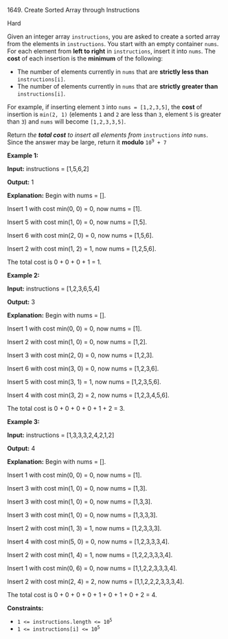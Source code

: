 1649\. Create Sorted Array through Instructions

Hard

Given an integer array `instructions`, you are asked to create a sorted array from the elements in `instructions`. You start with an empty container `nums`. For each element from **left to right** in `instructions`, insert it into `nums`. The **cost** of each insertion is the **minimum** of the following:

*   The number of elements currently in `nums` that are **strictly less than** `instructions[i]`.
*   The number of elements currently in `nums` that are **strictly greater than** `instructions[i]`.

For example, if inserting element `3` into `nums = [1,2,3,5]`, the **cost** of insertion is `min(2, 1)` (elements `1` and `2` are less than `3`, element `5` is greater than `3`) and `nums` will become `[1,2,3,3,5]`.

Return _the **total cost** to insert all elements from_ `instructions` _into_ `nums`. Since the answer may be large, return it **modulo** <code>10<sup>9</sup> + 7</code>

**Example 1:**

**Input:** instructions = [1,5,6,2]

**Output:** 1

**Explanation:** Begin with nums = []. 

Insert 1 with cost min(0, 0) = 0, now nums = [1]. 

Insert 5 with cost min(1, 0) = 0, now nums = [1,5]. 

Insert 6 with cost min(2, 0) = 0, now nums = [1,5,6]. 

Insert 2 with cost min(1, 2) = 1, now nums = [1,2,5,6]. 

The total cost is 0 + 0 + 0 + 1 = 1.

**Example 2:**

**Input:** instructions = [1,2,3,6,5,4]

**Output:** 3

**Explanation:** Begin with nums = []. 

Insert 1 with cost min(0, 0) = 0, now nums = [1]. 

Insert 2 with cost min(1, 0) = 0, now nums = [1,2]. 

Insert 3 with cost min(2, 0) = 0, now nums = [1,2,3].

Insert 6 with cost min(3, 0) = 0, now nums = [1,2,3,6]. 

Insert 5 with cost min(3, 1) = 1, now nums = [1,2,3,5,6]. 

Insert 4 with cost min(3, 2) = 2, now nums = [1,2,3,4,5,6]. 

The total cost is 0 + 0 + 0 + 0 + 1 + 2 = 3.

**Example 3:**

**Input:** instructions = [1,3,3,3,2,4,2,1,2]

**Output:** 4

**Explanation:** Begin with nums = []. 

Insert 1 with cost min(0, 0) = 0, now nums = [1]. 

Insert 3 with cost min(1, 0) = 0, now nums = [1,3].

Insert 3 with cost min(1, 0) = 0, now nums = [1,3,3].

Insert 3 with cost min(1, 0) = 0, now nums = [1,3,3,3].

Insert 2 with cost min(1, 3) = 1, now nums = [1,2,3,3,3]. 

Insert 4 with cost min(5, 0) = 0, now nums = [1,2,3,3,3,4]. 

Insert 2 with cost min(1, 4) = 1, now nums = [1,2,2,3,3,3,4]. 

Insert 1 with cost min(0, 6) = 0, now nums = [1,1,2,2,3,3,3,4].

Insert 2 with cost min(2, 4) = 2, now nums = [1,1,2,2,2,3,3,3,4]. 

The total cost is 0 + 0 + 0 + 0 + 1 + 0 + 1 + 0 + 2 = 4.

**Constraints:**

*   <code>1 <= instructions.length <= 10<sup>5</sup></code>
*   <code>1 <= instructions[i] <= 10<sup>5</sup></code>